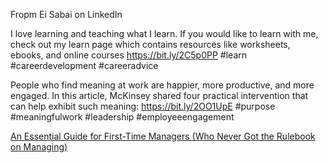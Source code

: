 Fropm Ei Sabai on LinkedIn

I love learning and teaching what I learn. If you would like to learn with me, check out my learn page which contains resources like worksheets, ebooks, and online courses https://bit.ly/2C5p0PP #learn #careerdevelopment #careeradvice

People who find meaning at work are happier, more productive, and more engaged. In this article, McKinsey shared four practical intervention that can help exhibit such meaning:  https://bit.ly/2OO1UpE  #purpose #meaningfulwork #leadership #employeeengagement



[An Essential Guide for First-Time Managers (Who Never Got the Rulebook on Managing)](https://thriveglobal.com/stories/better-manager-guide-feedback-authentic-employee-wellbeing/amp/)